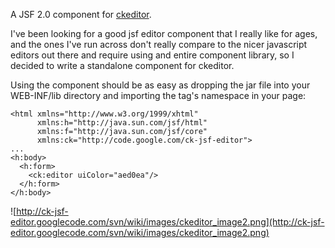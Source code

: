A JSF 2.0 component for [ckeditor](http://ckeditor.com).

I've been looking for a good jsf editor component that I really like for ages, and the ones I've run across don't really compare to the nicer javascript editors out there and require using and entire component library, so I decided to write a standalone component for ckeditor.

Using the component should be as easy as dropping the jar file into your WEB-INF/lib directory and importing the tag's namespace in your page:

```
<html xmlns="http://www.w3.org/1999/xhtml"
      xmlns:h="http://java.sun.com/jsf/html"
      xmlns:f="http://java.sun.com/jsf/core"
      xmlns:ck="http://code.google.com/ck-jsf-editor">
...
<h:body>
  <h:form>
    <ck:editor uiColor="aed0ea"/>
  </h:form>
</h:body>
```

![http://ck-jsf-editor.googlecode.com/svn/wiki/images/ckeditor_image2.png](http://ck-jsf-editor.googlecode.com/svn/wiki/images/ckeditor_image2.png)